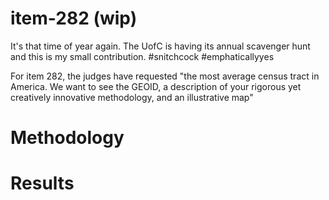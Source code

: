 # item-282 (wip)

It's that time of year again. The UofC is having its annual scavenger hunt and this is my small contribution. 
#snitchcock #emphaticallyyes

For item 282, the judges have requested "the most average census tract in America. We want to see the GEOID, a description of your rigorous yet creatively innovative methodology, and an illustrative map"

# Methodology

# Results
